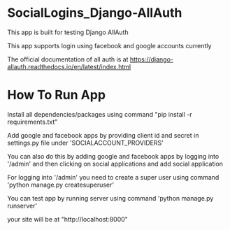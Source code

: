 # SocialLogins_Django-AllAuth

This app is built for testing Django AllAuth

This app supports login using facebook and google accounts currently

The official documentation of all auth is at https://django-allauth.readthedocs.io/en/latest/index.html

# How To Run App

Install all dependencies/packages using command "pip install -r requirements.txt"

Add google and facebook apps by providing client id and secret in settings.py file under 'SOCIALACCOUNT_PROVIDERS' 

You can also do this by adding google and facebook apps by logging into '/admin' and then clicking on social applications and add social application

For logging into '/admin' you need to create a super user using command 'python manage.py createsuperuser'

You can test app by running server using command 'python manage.py runserver'

your site will be at "http://localhost:8000"


